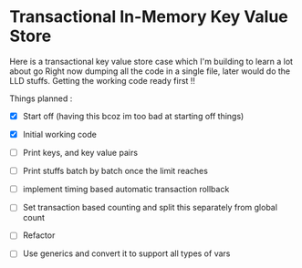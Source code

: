 # Transactional In-Memory Key Value Store 

Here is a transactional key value store case which I'm building to learn a lot about go
Right now dumping all the code in a single file, later would do the LLD stuffs. Getting the working code ready first !!

Things planned :
- [x] Start off (having this bcoz im too bad at starting off things) 
- [x] Initial working code

- [ ] Print keys, and key value pairs
- [ ] Print stuffs batch by batch once the limit reaches

- [ ] implement timing based automatic transaction rollback  

- [ ] Set transaction based counting and split this separately from global count

- [ ] Refactor
- [ ] Use generics and convert it to support all types of vars
